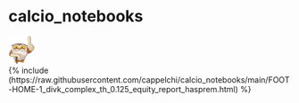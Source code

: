 # calcio_notebooks
<p><img src="https://raw.githubusercontent.com/cappelchi/cappelchi/master/one_for_me2.gif" width="50px" height="50px">
</a>
<br>
{% include (https://raw.githubusercontent.com/cappelchi/calcio_notebooks/main/FOOT-HOME-1_divk_complex_th_0.125_equity_report_hasprem.html) %}
